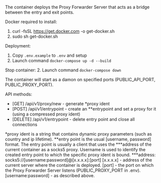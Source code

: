 The container deploys the Proxy Forwarder Server that acts as a bridge between the entry and exit points.

Docker required to install:
1. curl -fsSL https://get.docker.com -o get-docker.sh
2. sudo sh get-docker.sh

Deployment:
1. Copy `.env.example` to `.env` and setup
2. Launch command `docker-compose up -d --build`

Stop container:
2. Launch command `docker-compose down`

The container will start as a damon on specified ports (PUBLIC_API_PORT, PUBLIC_PROXY_PORT).

API methods:
- [GET] /api/v1/proxy/new - generate *proxy ident
- [POST] /api/v1/entrypoint - create an **entrypoint and set a proxy for it (using a compressed proxy ident)
- [DELETE] /api/v1/entrypoint - delete entry point and close all connections

*proxy ident is a string that contains dynamic proxy parameters (such as country and ip lifetime).
**entry point is the usual [username, password] format.
    The entry point is usually a client that uses the ***address of the current container as a socks5 proxy.
    Username is used to identify the created entry point to which the specific proxy ident is bound.
***address: socks5://[username:password]@[x.x.x.x]:[port]
    [x.x.x.x] - address of the current server where the container is deployed.
    [port] - the port on which the Proxy Forwarder Server listens (PUBLIC_PROXY_PORT in .env).
    [username:password] - as described above.